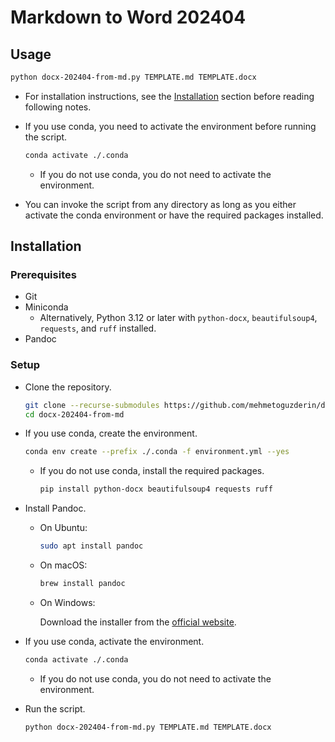 # Markdown to Word 202404

## Usage

```bash
python docx-202404-from-md.py TEMPLATE.md TEMPLATE.docx
```

* For installation instructions, see the [Installation](#installation) section before reading following notes.
* If you use conda, you need to activate the environment before running the script.

    ```bash
    conda activate ./.conda
    ```

    * If you do not use conda, you do not need to activate the environment.
* You can invoke the script from any directory as long as you either activate the conda environment or have the required packages installed.

## Installation

### Prerequisites

* Git
* Miniconda
    * Alternatively, Python 3.12 or later with `python-docx`, `beautifulsoup4`, `requests`, and `ruff` installed.
* Pandoc

### Setup

* Clone the repository.

    ```bash
    git clone --recurse-submodules https://github.com/mehmetoguzderin/docx-202404-from-md
    cd docx-202404-from-md
    ```

* If you use conda, create the environment.

    ```bash
    conda env create --prefix ./.conda -f environment.yml --yes
    ```

    * If you do not use conda, install the required packages.

        ```bash
        pip install python-docx beautifulsoup4 requests ruff
        ```

* Install Pandoc.

    * On Ubuntu:

        ```bash
        sudo apt install pandoc
        ```

    * On macOS:

        ```bash
        brew install pandoc
        ```

    * On Windows:

        Download the installer from the [official website](https://pandoc.org/installing.html).

* If you use conda, activate the environment.

    ```bash
    conda activate ./.conda
    ```

    * If you do not use conda, you do not need to activate the environment.

* Run the script.

    ```bash
    python docx-202404-from-md.py TEMPLATE.md TEMPLATE.docx
    ```
